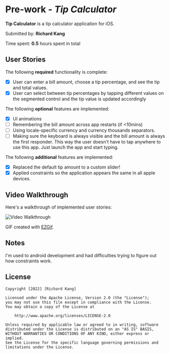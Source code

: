 # Pre-work - *Tip Calculator*

**Tip Calculator** is a tip calculator application for iOS.

Submitted by: **Richard Kang**

Time spent: **0.5** hours spent in total

## User Stories

The following **required** functionality is complete:

* [x] User can enter a bill amount, choose a tip percentage, and see the tip and total values.
* [x] User can select between tip percentages by tapping different values on the segmented control and the tip value is updated accordingly

The following **optional** features are implemented:

* [x] UI animations
* [ ] Remembering the bill amount across app restarts (if <10mins)
* [ ] Using locale-specific currency and currency thousands separators.
* [ ] Making sure the keyboard is always visible and the bill amount is always the first responder. This way the user doesn't have to tap anywhere to use this app. Just launch the app and start typing.

The following **additional** features are implemented:

- [x] Replaced the default tip amount to a custom slider!
- [x] Applied constraints so the application appears the same in all apple devices.

## Video Walkthrough

Here's a walkthrough of implemented user stories:

<img src='https://imgur.com/a/M8Mqgtv' title='Video Walkthrough' width='' alt='Video Walkthrough' />

GIF created with [EZGif](https://ezgif.com/).

## Notes

I'm used to android development and had difficulties trying to figure out how constraints work.


## License

    Copyright [2022] [Richard Kang]

    Licensed under the Apache License, Version 2.0 (the "License");
    you may not use this file except in compliance with the License.
    You may obtain a copy of the License at

        http://www.apache.org/licenses/LICENSE-2.0

    Unless required by applicable law or agreed to in writing, software
    distributed under the License is distributed on an "AS IS" BASIS,
    WITHOUT WARRANTIES OR CONDITIONS OF ANY KIND, either express or implied.
    See the License for the specific language governing permissions and
    limitations under the License.
